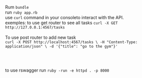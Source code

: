 Rum `bundle` </br>
run `ruby app.rb` </br>
use `curl` command in your consoleto interact with the API.  </br>
  exemples: 
to use get router to see all tasks 
   `curl -X GET http://127.0.0.1:4567/tasks`
</br> </br>
To use post router to add new task </br>
`curl -X POST http://localhost:4567/tasks \
     -H "Content-Type: application/json" \
     -d '{"title": "go to the gym"}'`

<br/><br/>

to use rswagger run `ruby -run -e httpd . -p 8000
`


